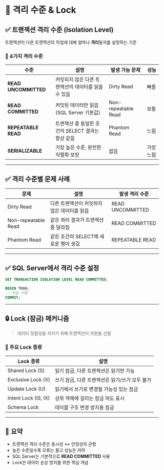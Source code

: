 
# 🔐 격리 수준 & Lock

## ✅ 트랜잭션 격리 수준 (Isolation Level)

트랜잭션이 다른 트랜잭션의 작업에 대해 얼마나 **격리**될지를 설정하는 기준

### 📌 4가지 격리 수준

| 수준 | 설명 | 발생 가능 문제 | 성능 |
|------|------|----------------|------|
| **READ UNCOMMITTED** | 커밋되지 않은 다른 트랜잭션의 데이터를 읽을 수 있음 | Dirty Read | 빠름 |
| **READ COMMITTED** | 커밋된 데이터만 읽음 (SQL Server 기본값) | Non-repeatable Read | 보통 |
| **REPEATABLE READ** | 트랜잭션 중 동일한 조건의 SELECT 결과는 항상 같음 | Phantom Read | 느림 |
| **SERIALIZABLE** | 가장 높은 수준, 완전한 직렬화 보장 | 없음 | 가장 느림 |

---

## ✅ 격리 수준별 문제 사례

| 문제 | 설명 | 발생 격리 수준 |
|------|------|----------------|
| Dirty Read | 다른 트랜잭션이 커밋하지 않은 데이터를 읽음 | READ UNCOMMITTED |
| Non-repeatable Read | 같은 쿼리 결과가 트랜잭션 중 달라짐 | READ COMMITTED |
| Phantom Read | 같은 조건의 SELECT에 새로운 행이 생김 | REPEATABLE READ |

---

## ✅ SQL Server에서 격리 수준 설정

```sql
SET TRANSACTION ISOLATION LEVEL READ COMMITTED;

BEGIN TRAN;
-- 작업 수행
COMMIT;
```

---

## 🔒 Lock (잠금) 메커니즘

> 데이터 정합성을 지키기 위해 트랜잭션이 자원을 선점

### 📌 주요 Lock 종류

| Lock 종류 | 설명 |
|-----------|------|
| Shared Lock (S) | 읽기 잠금, 다른 트랜잭션은 읽기만 가능 |
| Exclusive Lock (X) | 쓰기 잠금, 다른 트랜잭션은 읽기/쓰기 모두 불가 |
| Update Lock (U) | 읽기에서 쓰기로 변경될 가능성 있는 잠금 |
| Intent Lock (IS, IX) | 상위 객체에 걸리는 잠금 의도 표시 |
| Schema Lock | 테이블 구조 변경 방지용 잠금 |

---

## 🧠 요약

- 트랜잭션 격리 수준은 동시성 ↔ 안정성의 균형
- 높은 수준일수록 오류는 줄고 성능은 저하
- SQL Server는 기본적으로 **READ COMMITTED** 사용
- Lock은 데이터 손상 방지를 위한 핵심 개념
